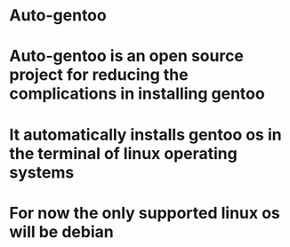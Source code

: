 # Auto-gentoo
# Auto-gentoo is an open source project for reducing the complications in installing gentoo
# It automatically installs gentoo os in the terminal of linux operating systems
# For now the only supported linux os will be debian
